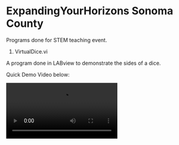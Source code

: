# ExpandingYourHorizons Sonoma County
Programs done for STEM teaching event.

1. VirtualDice.vi

  A program done in LABview to demonstrate the sides of a dice.
  
  Quick Demo Video below:
  
  ![Demo Video](demo/virtualdiceDEMO.mov)

